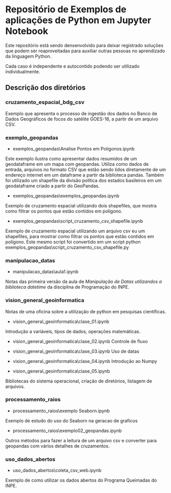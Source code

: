 # Repositório de Exemplos de aplicações de Python em Jupyter Notebook 

Este repositório está sendo densenvolvido para deixar registrado soluções que podem ser reaproveitadas para auxiliar
outras pessoas no aprendizado da linguagem Python.

Cada caso é independente e autocontido podendo ser utilizado individualmente.

## Descrição dos diretórios

### cruzamento_espacial_bdg_csv
Exemplo que apresenta o processo de ingestão dos dados no Banco de Dados Geográficos de focos do satélite GOES-16, a partir de um arquivo CSV.

### exemplo_geopandas
- exemplos_geopandas\Analise Pontos em Poligonos.ipynb

Este exemplo ilustra como apresentar dados resumidos de um geodataframe em um mapa com geopandas. Utiliza como dados de entrada, arquivos no formato CSV que estão sendo lidos diretamente de um endereço internet em um dataframe a partir da biblioteca pandas. Também foi utilizado um shapefile da divisão política dos estados basileiros em um geodataframe criado a partir do GeoPandas.

- exemplos_geopandas\exemplos_geopandas.ipynb

Exemplo de cruzamento espacial utilizando dois shapefiles, que mostra como filtrar os pontos que estão contidos em polígono.

- exemplos_geopandas\script_cruzamento_csv_shapefile.ipynb

Exemplo de cruzamento espacial utilizando um arquivo csv eu um shapefiles, para mostrar como filtrar os pontos que estão contidos em polígono.
Este mesmo script foi convertido em um script python exemplos_geopandas\script_cruzamento_csv_shapefile.py

### manipulacao_datas
- manipulacao_datas\aula1.ipynb

Notas das primeira versão da aula de *Manipulação de Datas utilizandos a biblioteca datetime* da disciplina de Programação do INPE.

### vision_general_geoinformatica
Notas de uma oficina sobre a utilização de python em pesquisas científicas.

- vision_general_geoinformatica\clase_01.ipynb

Introdução a variáveis, tipos de dados, operações matemáticas.

- vision_general_geoinformatica\clase_02.ipynb
Controle de fluxo

- vision_general_geoinformatica\clase_03.ipynb
Uso de datas

- vision_general_geoinformatica\clase_04.ipynb
Introdução ao Numpy

- vision_general_geoinformatica\clase_05.ipynb

Bibliotecas do sistema operacional, criação de diretórios, listagem de arquivos.

### processamento_raios
- processamento_raios\exemplo Seaborn.ipynb

Exemplo de estudo do uso do Seaborn na geracao de graficos

- processamento_raios\exemplo02_geopandas.ipynb

Outros métodos para fazer a leitura de um arquivo csv e converter para geopandas com vários detalhes de cruzamentos.

### uso_dados_abertos
- uso_dados_abertos\coleta_csv_web.ipynb

Exemplo de como utilizar os dados abertos do Programa Queimadas do INPE.